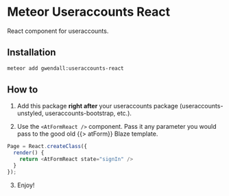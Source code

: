Meteor Useraccounts React
=========================

React component for useraccounts.

Installation
------------

``` sh
meteor add gwendall:useraccounts-react
```

How to
------

1. Add this package **right after** your useraccounts package (useraccounts-unstyled, useraccounts-bootstrap, etc.).

2. Use the `<AtFormReact />` component. Pass it any parameter you would pass to the good old {{> atForm}} Blaze template.

```javascript
Page = React.createClass({
  render() {
    return <AtFormReact state="signIn" />
  }
});
```

3. Enjoy!

